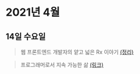 # 2021년 4월

## 14일 수요일

> 웹 프론트엔드 개발자의 얕고 넓은 Rx 이야기 [(정리)](../web/웹_프론트엔드_개발자의_얕고_넓은_Rx_이야기.md)

> 프로그래머로서 지속 가능한 삶 [(링크)](../web/프로그래머로서_지속_가능한_삶.md)

